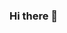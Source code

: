### Hi there 👋

<!--
**muisawe/muisawe** is a ✨ _special_ ✨ repository because its `README.md` (this file) appears on your GitHub profile.

-- Here are some ideas to get you started:

[![StackOverflow Reputation: 1.21k](https://img.shields.io/badge/StackOverflow-24.5k-F27F33?logo=stackoverflow)](https://stackoverflow.com/users/7607589/moumen-alisaweo) 

You can  Ask me about mobile app development 💬 
📫 How to reach me: 



- 🔭 I’m currently working on ...
- 🌱 I’m currently learning ...
- 👯 I’m looking to collaborate on ...
- 🤔 I’m looking for help with ...
- 
- 
- 😄 Pronouns: ...
- ⚡ Fun fact: ...
-->
